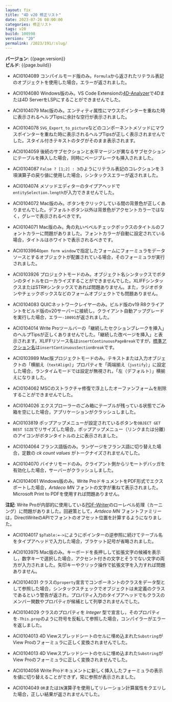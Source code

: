 ```yaml
---
layout: fix
title: "4D v20 修正リスト"
date: 2023-07-26 08:00:00
categories: 修正リスト
tags: v20 
build: 100598
version: "20"
permalink: /2023/191/:slug/
---
```


**バージョン**: {{page.version}}  
**ビルド**: {{page.build}} 

* ACI0104089 コンパイルモード版のみ。`Formula`から返されたリテラル表記のオブジェクトを使用した場合，エラーが返されました。

* ACI0104080 Windows版のみ。VS Code Extensionの[4D-Analyzer](https://marketplace.visualstudio.com/items?itemName=4D.4d-analyzer)で4Dまたは4D ServerをLSPにすることができませんでした。

* ACI0104079 Mac版のみ。エンティティ属性にマウスポインターを重ねた時に表示されるヘルプTipsに余計な空行が表示されました。

* ACI0104078 `SVG_Export_to_picture`などのコンポーネントメソッドにマウスポインターを重ねた時に表示されるヘルプTipsが正しく表示されませんでした。スタイル付きテキストのタグがそのまま表示されます。

* ACI0104059 後続のサブセクションと水平マージンが異なるサブセクションにテーブルを挿入した場合，同時にページブレークも挿入されました。

* ACI0104087 `False ? [1;2] : 3`のようにリテラル表記のコレクションを３項演算子の戻り値に使用した場合，シンタックスエラーが返されました。

* ACI0104074 メソッドエディターのタイプアヘッドで`entitySelection.length`が入力できませんでした。

* ACI0104072 Mac版のみ。ボタンをクリックしている間の背景色が正しくありませんでした。デフォルトボタン以外は背景色がアクセントカラーではなく，グレーで表示されるべきです。

* ACI0104071 Mac版のみ。角の丸いベベルチェックボックスのタイトルのフォントカラーに問題がありました。フォントカラーが自動に設定されている場合，タイトルはホワイトで表示されるべきです。

* ACI0103964`Open form window`で指定したフォームにフォーミュラをデータソースとするオブジェクトが配置されている場合，そのフォーミュラが実行されました。

* ACI0103926 プロジェクトモードのみ。オブジェクト名シンタックスでボタンのタイトルをローカライズすることができませんでした。XLIFFシンタックスまたはSTR#シンタックスであれば問題ありません。また，ラジオボタンやチェックボックスなどのフォームオブジェクトでも問題ありません。

* ACI0104083 QUICネットワークレイヤーのみ。ビルド版のv19 R8クライアントをビルド版のv20サーバーに接続し，クライアント自動アップグレードを実行した場合，エラー`-10091`が返されました。

* ACI0104014 Write Proツールバーの「継続したセクションブレークを挿入」のヘルプTipsが正しくありませんでした。「継続した改ページを挿入」と表示されます。XLIFFリソース名は`insertContinuousPageBreak`ですが，[標準アクション名](https://doc.4d.com/4Dv20/4D/20/Using-4D-Write-Pro-standard-actions.200-6229456.ja.html)は`insertContinuousSectionBreak`です。

* ACI0103989 Mac版プロジェクトモードのみ。テキストまたは入力オブジェクトの「横揃え（`textAlign`）」プロパティを「両端揃え（`justify`）」に設定した場合，ランタイムモードでは設定が無視され，「左（デフォルト）」横揃えになりました。

* ACI0104062 MSCのストラクチャ修復で浮上したオーファンフォームを削除することができませんでした。

* ACI0104026 エクスプローラーのごみ箱にテーブルが残っている状態でごみ箱を空にした場合，アプリケーションがクラッシュしました。

* ACI0103819 ポップアップメニューが設定されているボタンを`OBJECT GET BEST SIZE`でリサイズした場合，ポップアップメニュー（リンクまたは分離）のアイコンがボタンタイトルの上に表示されました。

* ACI0104064 フランス語版のみ。ランゲージをフランス語に切り替えた場合，定数の *ck count values* がトークナイズされませんでした。

* ACI0104070 バイナリモードのみ。クライアント側からリモートデバッガを有効化した場合，サーバーがクラッシュしました。

* ACI0104061 Windows版のみ。Write ProドキュメントをPDF形式でエクスポートした場合，*Artdeco MN* フォントの文字が重ねて表示されました。Microsoft Print to PDFを使用すれば問題ありません。

**注記**: Write Proが内部的に使用している[PDF-Writer](https://github.com/galkahana/PDF-Writer)のローレベル処理（カーニング）に問題がありました。回避策として，*Artdeco MN* フォントファミリーは，DirectWriteのAPIでフォントのオフセット位置を計算するようになりました。

* ACI0104017 `$pTable:=->`にようにポインターの逆参照に続けてテーブル名をタイプアヘッドで入力した場合，ブラケット記号が省略されました。

* ACI0103975 Mac版のみ。キーボードを長押しして拡張文字の候補を表示し，数字キーで選択した場合，アクセント付きの文字とそうでない文字の両方が入力されました。矢印キーやクリック操作で拡張文字を入力すれば問題ありません。

* ACI0104031 クラスの`property`宣言でコンポーネントのクラスをデータ型として参照した場合，シンタックスチェックでオブジェクトは未定義のクラスであるという警告が返され，プロパティ入力のタイプアヘッドでもクラスのメンバー関数やプロパティが候補として列挙されませんでした。

* ACI0104029 クラスのプロパティを *Integer* 型で宣言し，そのプロパティを`-This.prop`のように符号を反転して参照した場合，コンパイラーがエラーを返しました。

* ACI0104013 4D Viewスプレッドシートのセルに埋め込まれた`Substring`がView Proのフォーミュラに正しく変換されませんでした。

* ACI0104013 4D Viewスプレッドシートのセルに埋め込まれた`Substring`がView Proのフォーミュラに正しく変換されませんでした。

* ACI0104058 Write Proドキュメントに新しく挿入したフォーミュラの表示を値に切り替えることができず，常に参照が表示されました。

* ACI0104049 `OR`または`IN`演算子を使用してリレーション計算属性をクエリした場合，正しい結果が返されませんでした。
